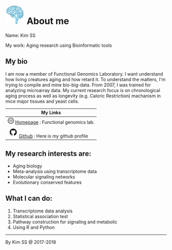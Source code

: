 # [<img src="img/favicon.png" width="60px" />](http://kisudsoe.github.io) About me

Name:     Kim SS

My work:   Aging research using Bioinformatic tools



## My bio

I am now a member of Functional Genomics Laboratory. I want understand how living creatures aging and how retard it. To understand the matters, I'm trying to compile and mine bio-big-data. From 2007, I was trained for analyzing microarray data. My current research focus is on chronological aging process as well as longevity (e.g. Caloric Restriction) machanism in mice major tissues and yeast cells.

| My Links                                                     |
| ------------------------------------------------------------ |
| <img src="img/url-icon.png" height=20px/>  [Homepage](http://ckaging.korea.ac.kr) : Functional genomics lab. |
| <img src="img/github-icon.png" height=35px/>[Github](https://github.com/kisudsoe) : Here is my github profile |



## My research interests are:

- Aging biology
- Meta-analysis using transcriptome data
- Molecular signaling networks
- Evolutionary conserved features



## What I can do:

1. Transcriptome data analysis
2. Statistical association test
3. Pathway construction for signaling and metabolic
4. Using R and Python

---

By Kim SS @ 2017-2018